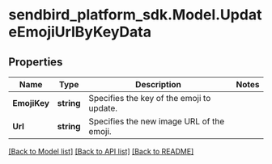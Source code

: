 
# sendbird_platform_sdk.Model.UpdateEmojiUrlByKeyData

## Properties

Name | Type | Description | Notes
------------ | ------------- | ------------- | -------------
**EmojiKey** | **string** | Specifies the key of the emoji to update. | 
**Url** | **string** | Specifies the new image URL of the emoji. | 

[[Back to Model list]](../README.md#documentation-for-models)
[[Back to API list]](../README.md#documentation-for-api-endpoints)
[[Back to README]](../README.md)

